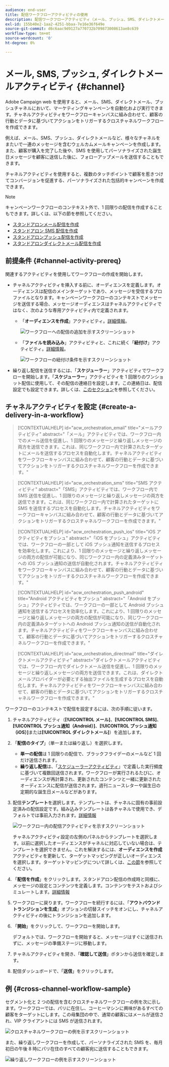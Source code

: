 ```yaml
---
audience: end-user
title: 配信ワークフローアクティビティの使用
description: 配信ワークフローアクティビティ（メール、プッシュ、SMS、ダイレクトメール）を追加する方法を説明します。
exl-id: 155b40e2-1aa2-4251-bbaa-7e16e36f649e
source-git-commit: d6c6aac9d9127a770732b709873008613ae8c639
workflow-type: tm+mt
source-wordcount: '0'
ht-degree: 0%

---
```


# メール, SMS, プッシュ, ダイレクトメールアクティビティ {#channel}

Adobe Campaign web を使用すると、メール、SMS、ダイレクトメール、プッシュチャネルにおいて、マーケティングキャンペーンを自動化および実行できます。チャネルアクティビティをワークフローキャンバスに組み合わせて、顧客の行動とデータに基づいてアクションをトリガーするクロスチャネルワークフローを作成できます。

例えば、メール、SMS、プッシュ、ダイレクトメールなど、様々なチャネルをまたいで一連のメッセージを含むウェルカムメールキャンペーンを作成します。また、顧客が購入を完了した後や、SMS を使用してパーソナライズされた誕生日メッセージを顧客に送信した後に、フォローアップメールを送信することもできます。

チャネルアクティビティを使用すると、複数のタッチポイントで顧客を惹きつけてコンバージョンを促進する、パーソナライズされた包括的キャンペーンを作成できます。

>[!NOTE]
>
>キャンペーンワークフローのコンテキスト外で、1 回限りの配信を作成することもできます。詳しくは、以下の節を参照してください。
>* [スタンドアロンメール配信を作成](../../email/create-email.md)
>* [スタンドアロン SMS 配信を作成](../../sms/create-sms.md)
>* [スタンドアロンプッシュ配信を作成](../../push/create-push.md)
>* [スタンドアロンダイレクトメール配信を作成](../../direct-mail/create-direct-mail.md)

## 前提条件 {#channel-activity-prereq}

関連するアクティビティを使用してワークフローの作成を開始します。

* チャネルアクティビティを挿入する前に、オーディエンスを定義します。オーディエンスは配信のメインターゲットであり、メッセージを受信するプロファイルとなります。キャンペーンワークフローのコンテキストでメッセージを送信する場合、メッセージオーディエンスはチャネルアクティビティではなく、次のような専用アクティビティ内で定義されます。

   * 「**オーディエンスを作成**」アクティビティ。[詳細情報](build-audience.md)。

     ![ワークフローへの配信の追加を示すスクリーンショット](../../msg/assets/add-delivery-in-wf.png)

   * 「**ファイルを読み込み**」アクティビティと、これに続く「**紐付け**」アクティビティ。[詳細情報](load-file.md)。

     ![ワークフローの紐付け条件を示すスクリーンショット](../assets/workflow-reconciliation-criteria.png)

* 繰り返し配信を送信するには、「**スケジューラー**」アクティビティでワークフローを開始します。「**スケジューラー**」アクティビティを 1 回限りのワンショット配信に使用して、その配信の連絡日を設定します。この連絡日は、配信設定でも設定できます。詳しくは、[このセクション](scheduler.md)を参照してください。

## チャネルアクティビティを設定 {#create-a-delivery-in-a-workflow}

>[!CONTEXTUALHELP]
>id="acw_orchestration_email"
>title="メールアクティビティ"
>abstract="「メール」アクティビティでは、ワークフロー内でのメール送信を促進し、1 回限りのメッセージと繰り返しメッセージの両方を送信できます。これは、同じワークフロー内で計算されたターゲットにメールを送信するプロセスを自動化します。チャネルアクティビティをワークフローキャンバスに組み合わせて、顧客の行動とデータに基づいてアクションをトリガーするクロスチャネルワークフローを作成できます。"

>[!CONTEXTUALHELP]
>id="acw_orchestration_sms"
>title="SMS アクティビティ"
>abstract="「SMS」アクティビティでは、ワークフロー内で SMS 送信を促進し、1 回限りのメッセージと繰り返しメッセージの両方を送信できます。これは、同じワークフロー内で計算されたターゲットに SMS を送信するプロセスを自動化します。チャネルアクティビティをワークフローキャンバスに組み合わせて、顧客の行動とデータに基づいてアクションをトリガーするクロスチャネルワークフローを作成できます。"

>[!CONTEXTUALHELP]
>id="acw_orchestration_push_ios"
>title="iOS アクティビティをプッシュ"
>abstract="「iOS をプッシュ」アクティビティでは、ワークフローの一部として iOS プッシュ通知を送信するプロセスを効率化します。これにより、1 回限りのメッセージと繰り返しメッセージの両方の配信が可能になり、同じワークフロー内の定義済みターゲットへの iOS プッシュ通知の送信が自動化されます。チャネルアクティビティをワークフローキャンバスに組み合わせて、顧客の行動とデータに基づいてアクションをトリガーするクロスチャネルワークフローを作成できます。"

>[!CONTEXTUALHELP]
>id="acw_orchestration_push_android"
>title="Android アクティビティをプッシュ"
>abstract="「Android をプッシュ」アクティビティでは、ワークフローの一部として Android プッシュ通知を送信するプロセスを効率化します。これにより、1 回限りのメッセージと繰り返しメッセージの両方の配信が可能になり、同じワークフロー内の定義済みターゲットへの Android プッシュ通知の送信が自動化されます。チャネルアクティビティをワークフローキャンバスに組み合わせて、顧客の行動とデータに基づいてアクションをトリガーするクロスチャネルワークフローを作成できます。"

>[!CONTEXTUALHELP]
>id="acw_orchestration_directmail"
>title="ダイレクトメールアクティビティ"
>abstract="ダイレクトメールアクティビティでは、ワークフロー内でダイレクトメール送信を促進し、1 回限りのメッセージと繰り返しメッセージの両方を送信できます。これは、ダイレクトメールプロバイダーが必要とする抽出ファイルを生成するプロセスを自動化します。チャネルアクティビティをワークフローキャンバスに組み合わせて、顧客の行動とデータに基づいてアクションをトリガーするクロスチャネルワークフローを作成できます。"

ワークフローのコンテキストで配信を設定するには、次の手順に従います。

1. チャネルアクティビティ（**[!UICONTROL メール]**、**[!UICONTROL SMS]**、**[!UICONTROL プッシュ通知（Android）]**、**[!UICONTROL プッシュ通知（iOS）]**&#x200B;または&#x200B;**[!UICONTROL ダイレクトメール]**）を追加します。

1. 「**配信のタイプ**」（単一または繰り返し）を選択します。

   * **単一の配信**&#x200B;は 1 回限りの配信で、ブラックフライデーのメールなど 1 回だけ送信されます。
   * **繰り返し配信**&#x200B;は、「[スケジューラーアクティビティ](scheduler.md)」で定義した実行頻度に基づいて複数回送信されます。ワークフローが実行されるたびに、オーディエンスが再計算され、更新されたコンテンツと一緒に更新されたオーディエンスに配信が送信されます。週刊ニュースレターや誕生日の定期的な誕生日メールなどがあります。

1. 配信&#x200B;**テンプレート**&#x200B;を選択します。テンプレートは、チャネルに固有の事前設定済みの配信設定です。組み込みテンプレートは各チャネルで使用でき、デフォルトでは事前入力されます。[詳細情報](../../msg/delivery-template.md)

   ![ワークフロー内の配信アクティビティを示すスクリーンショット](../assets/delivery-activity-in-wf.png)

   チャネルアクティビティ設定の左側のパネルからテンプレートを選択します。以前に選択したオーディエンスがチャネルに対応していない場合は、テンプレートを選択できません。これを解決するには、**オーディエンスを作成**&#x200B;アクティビティを更新して、ターゲットマッピングが正しいオーディエンスを選択します。ターゲットマッピングについて詳しくは、[この節](../../audience/targeting-dimensions.md)を参照してください。

1. 「**配信を作成**」をクリックします。スタンドアロン配信の作成時と同様に、メッセージの設定とコンテンツを定義します。コンテンツをテストおよびシミュレートします。[詳細情報](../../msg/gs-messages.md)

1. ワークフローに戻ります。ワークフローを続行するには、「**アウトバウンドトランジションを生成**」オプションの切替スイッチをオンにし、チャネルアクティビティの後にトランジションを追加します。

1. 「**開始**」をクリックして、ワークフローを開始します。

   デフォルトでは、ワークフローを開始すると、メッセージはすぐに送信されずに、メッセージの準備ステージに移動します。

1. チャネルアクティビティを開き、「**確認して送信**」ボタンから送信を確定します。

1. 配信ダッシュボードで、「**送信**」をクリックします。

## 例 {#cross-channel-workflow-sample}

セグメント化と 2 つの配信を含むクロスチャネルワークフローの例を次に示します。ワークフローでは、パリに在住し、コーヒーマシンに興味があるすべての顧客をターゲットにします。この母集団の中で、通常の顧客にはメールが送信され、VIP クライアントには SMS が送信されます。

![クロスチャネルワークフローの例を示すスクリーンショット](../assets/workflow-channel-example.png)

また、繰り返しワークフローを作成して、パーソナライズされた SMS を、毎月初日の午後 8 時にパリ在住のすべての顧客宛に送信することもできます。

![繰り返しワークフローの例を示すスクリーンショット](../assets/workflow-channel-example2.png)

<!--
description, which use case you can perform (common other activities that you can link before or after the activity)

how to add and configure the activity

example of a configured activity within a workflow
The Email delivery activity allows you to configure the sending of an email in a workflow. 
-->

<!-- Scheduled emails available?

This can be a single send email and sent just once, or it can be a recurring email.
* Single send emails are standard emails, sent once.
* Recurring emails allow you to send the same email multiple times to different targets over a defined period. You can aggregate the deliveries per period in order to get reports that correspond to your needs.

When linked to a scheduler, you can define recurring emails.
Email recipients are defined upstream of the activity in the same workflow, via an Audience targeting activity.

-->

<!--The message preparation is triggered according to the workflow execution parameters. From the message dashboard, you can select whether to request or not a manual confirmation to send the message (required by default). You can start the workflow manually or place a scheduler activity in the workflow to automate execution.-->